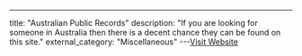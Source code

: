 ---
title: "Australian Public Records"
description: "If you are looking for someone in Australia then there is a decent chance they can be found on this site."
external_category: "Miscellaneous"
---[Visit Website](https://australiapublicrecord.com/people-finder/)

